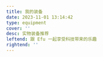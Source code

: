 ```yaml
---
title: 我的装备
date: 2023-11-01 13:14:42
type: equipment
cover: ''
desc: 实物装备推荐
leftend: 跟 Efu 一起享受科技带来的乐趣
rightend: ''
---
```

